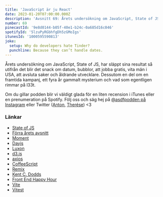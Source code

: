 ```yaml
---
title: 'JavaScript är ju React'
date: 2023-01-20T07:00:00.000Z
description: 'Avsnitt 69: Årets undersökning om JavaScript, State of JS, har släppt sina resultat så utifrån det blir det snack om datum, bubblor, att jobba gratis, vita män i USA, att avsluta saker och åldrande utvecklare. Dessutom en del om en framtida kampanj, ett fyra år gammalt mysterium och vad som egentligen rimmar på l33t.'
number: 69
pinecastId: '9e8d0144-b05f-40e1-b24c-0a685d16c046'
spotifyId: '5lzuPyRGbhfgDh5zGMoIgs'
itunesId: '1000595590813'
joke:
  setup: Why do developers hate Tinder?
  punchline: Because they can’t handle dates.
---
```


Årets undersökning om JavaScript, State of JS, har släppt sina resultat så utifrån det blir det snack om datum, bubblor, att jobba gratis, vita män i USA, att avsluta saker och åldrande utvecklare. Dessutom en del om en framtida kampanj, ett fyra år gammalt mysterium och vad som egentligen rimmar på l33t.

Om du gillar podden blir vi väldigt glada för en liten recension i iTunes eller en prenumeration på Spotify. Följ oss och säg hej på [@asdfpodden på Instagram](https://www.instagram.com/asdfpodden/) eller Twitter ([Anton](https://twitter.com/Awnton), [Therése](https://twitter.com/tkomstadius)) &lt;3

### Länkar

- [State of JS](https://stateofjs.com/en-us/)
- [Förra årets avsnitt](https://asdf.pizza/49-state-of-js/)
- [Moment](https://momentjs.com/)
- [Dayjs](https://day.js.org/)
- [Luxon](https://moment.github.io/luxon/#/)
- [d3.js](https://d3js.org/)
- [axios](https://axios-http.com/)
- [CoffeeScript](https://coffeescript.org/)
- [Remix](https://remix.run/)
- [Kent C. Dodds](https://kentcdodds.com/)
- [Front End Happy Hour](https://www.frontendhappyhour.com/)
- [Vite](https://vitejs.dev/)
- [Vitest](https://vitest.dev/)
